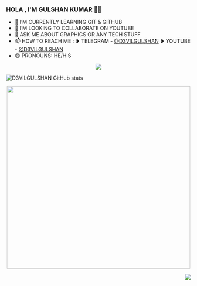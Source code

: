 ### HOLA , I'M GULSHAN KUMAR 👋👋


- 🌱 I’M CURRENTLY LEARNING GIT & GITHUB
- 👯 I’M LOOKING TO COLLABORATE ON YOUTUBE
- 💬 ASK ME ABOUT GRAPHICS OR ANY TECH STUFF
- 📫 HOW TO REACH ME  : 
       ❥︎ TELEGRAM  - [@D3VILGULSHAN](https://t.me/d3vilgulshan)   ❥︎ YOUTUBE  - [@D3VILGULSHAN](https://YouTube.com/d3vilgulshan) 
- 😄 PRONOUNS: HE/HIS


<div align="center"><img src="https://github-profile-trophy.vercel.app/?username=D3VILGULSHAN&theme=dracula&count_private=true"></div>

 ![D3VILGULSHAN GitHub stats](https://github-readme-stats.vercel.app/api?username=D3VILGULSHAN&show_icons=true&theme=radical)

  <p align='middle'><img src='https://github-readme-streak-stats.herokuapp.com/?user=D3VILGULSHAN&theme=midnight-purple&show_icon=true' width='500"'></p> 

<img align="right" src="https://github-readme-stats.vercel.app/api/top-langs/?username=D3VILGULSHAN&theme=tokyonight&hide=batchfile">

